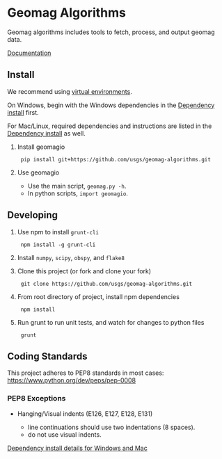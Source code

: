 Geomag Algorithms
=================

Geomag algorithms includes tools to fetch, process, and output geomag data.

[Documentation](./docs/README.md)


<a name="install"></a>
Install
-------

We recommend using [virtual environments][].

On Windows, begin with the Windows dependencies in the
[Dependency install](readme_dependency_install.md#windows) first.

For Mac/Linux, required dependencies and instructions are listed in the
[Dependency install](readme_dependency_install.md#mac) as well.

1. Install geomagio

        pip install git+https://github.com/usgs/geomag-algorithms.git

1. Use geomagio

    - Use the main script, `geomag.py -h`.
    - In python scripts, `import geomagio`.

[virtual environments]: http://docs.python-guide.org/en/latest/dev/virtualenvs/


<a name="develop"></a>
Developing
----------

1. Use npm to install `grunt-cli`

        npm install -g grunt-cli

2. Install `numpy`, `scipy`, `obspy`, and `flake8`

3. Clone this project (or fork and clone your fork)

        git clone https://github.com/usgs/geomag-algorithms.git

4. From root directory of project, install npm dependencies

        npm install

5. Run grunt to run unit tests, and watch for changes to python files

        grunt


<a name="standards"></a>
Coding Standards
----------------

This project adheres to PEP8 standards in most cases:
    https://www.python.org/dev/peps/pep-0008

### PEP8 Exceptions

- Hanging/Visual indents (E126, E127, E128, E131)

    - line continuations should use two indentations (8 spaces).
    - do not use visual indents.

[Dependency install details for Windows and Mac](readme_dependency_install.md)
